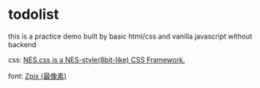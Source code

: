 # todolist
this is a practice demo built by basic html/css and vanilla javascript without backend

css:
[NES.css is a NES-style(8bit-like) CSS Framework.](https://github.com/nostalgic-css/NES.css)

font:
[Zpix (最像素)](https://github.com/SolidZORO/zpix-pixel-font)


